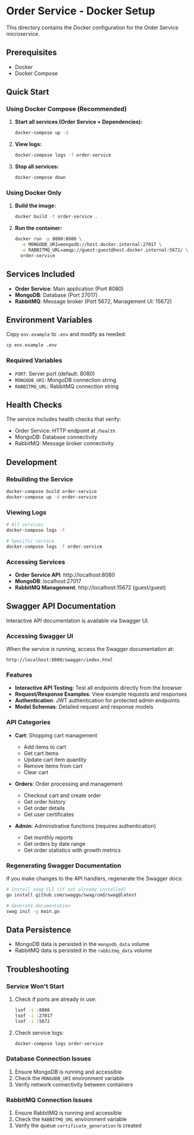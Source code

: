 # Order Service - Docker Setup

This directory contains the Docker configuration for the Order Service microservice.

## Prerequisites

- Docker
- Docker Compose

## Quick Start

### Using Docker Compose (Recommended)

1. **Start all services (Order Service + Dependencies):**
   ```bash
   docker-compose up -d
   ```

2. **View logs:**
   ```bash
   docker-compose logs -f order-service
   ```

3. **Stop all services:**
   ```bash
   docker-compose down
   ```

### Using Docker Only

1. **Build the image:**
   ```bash
   docker build -t order-service .
   ```

2. **Run the container:**
   ```bash
   docker run -p 8080:8080 \
     -e MONGODB_URI=mongodb://host.docker.internal:27017 \
     -e RABBITMQ_URL=amqp://guest:guest@host.docker.internal:5672/ \
     order-service
   ```

## Services Included

- **Order Service**: Main application (Port 8080)
- **MongoDB**: Database (Port 27017)
- **RabbitMQ**: Message broker (Port 5672, Management UI: 15672)

## Environment Variables

Copy `env.example` to `.env` and modify as needed:

```bash
cp env.example .env
```

### Required Variables

- `PORT`: Server port (default: 8080)
- `MONGODB_URI`: MongoDB connection string
- `RABBITMQ_URL`: RabbitMQ connection string

## Health Checks

The service includes health checks that verify:
- Order Service: HTTP endpoint at `/health`
- MongoDB: Database connectivity
- RabbitMQ: Message broker connectivity

## Development

### Rebuilding the Service

```bash
docker-compose build order-service
docker-compose up -d order-service
```

### Viewing Logs

```bash
# All services
docker-compose logs -f

# Specific service
docker-compose logs -f order-service
```

### Accessing Services

- **Order Service API**: http://localhost:8080
- **MongoDB**: localhost:27017
- **RabbitMQ Management**: http://localhost:15672 (guest/guest)

## Swagger API Documentation

Interactive API documentation is available via Swagger UI.

### Accessing Swagger UI

When the service is running, access the Swagger documentation at:

```
http://localhost:8080/swagger/index.html
```

### Features

- **Interactive API Testing**: Test all endpoints directly from the browser
- **Request/Response Examples**: View example requests and responses
- **Authentication**: JWT authentication for protected admin endpoints
- **Model Schemas**: Detailed request and response models

### API Categories

- **Cart**: Shopping cart management
  - Add items to cart
  - Get cart items
  - Update cart item quantity
  - Remove items from cart
  - Clear cart
  
- **Orders**: Order processing and management
  - Checkout cart and create order
  - Get order history
  - Get order details
  - Get user certificates
  
- **Admin**: Administrative functions (requires authentication)
  - Get monthly reports
  - Get orders by date range
  - Get order statistics with growth metrics

### Regenerating Swagger Documentation

If you make changes to the API handlers, regenerate the Swagger docs:

```bash
# Install swag CLI (if not already installed)
go install github.com/swaggo/swag/cmd/swag@latest

# Generate documentation
swag init -g main.go
```

## Data Persistence

- MongoDB data is persisted in the `mongodb_data` volume
- RabbitMQ data is persisted in the `rabbitmq_data` volume

## Troubleshooting

### Service Won't Start

1. Check if ports are already in use:
   ```bash
   lsof -i :8080
   lsof -i :27017
   lsof -i :5672
   ```

2. Check service logs:
   ```bash
   docker-compose logs order-service
   ```

### Database Connection Issues

1. Ensure MongoDB is running and accessible
2. Check the `MONGODB_URI` environment variable
3. Verify network connectivity between containers

### RabbitMQ Connection Issues

1. Ensure RabbitMQ is running and accessible
2. Check the `RABBITMQ_URL` environment variable
3. Verify the queue `certificate_generation` is created
